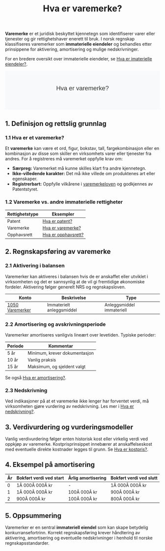 ﻿---
title: "Hva er varemerke?"
seoTitle: "Hva er varemerke?"
description: '**Varemerke** er et juridisk beskyttet kjennetegn som identifiserer varer eller tjenester og gir rettighetshaver enerett til bruk. I norsk regnskap klassifisere...'
---

**Varemerke** er et juridisk beskyttet kjennetegn som identifiserer varer eller tjenester og gir rettighetshaver enerett til bruk. I norsk regnskap klassifiseres varemerker som **immaterielle eiendeler** og behandles etter prinsippene for aktivering, amortisering og mulige nedskrivninger.

For en bredere oversikt over immaterielle eiendeler, se [Hva er imaterielle eiendeler?](/blogs/regnskap/hva-er-imaterielle-eiendeler "Hva er Imaterielle Eiendeler? Komplett Guide til Immaterielle Verdier i Regnskap").

![Hva er varemerke?](hva-er-varemerke-image.svg)

## 1. Definisjon og rettslig grunnlag

### 1.1 Hva er et varemerke?

Et **varemerke** kan være et ord, figur, bokstav, tall, fargekombinasjon eller en kombinasjon av disse som skiller en virksomhets varer eller tjenester fra andres. For å registreres må varemerket oppfylle krav om:

* **Særpreg:** Varemerket må kunne skilles klart fra andre kjennetegn.
* **Ikke-villedende karakter:** Det må ikke villede om produktenes art eller egenskaper.
* **Registrerbart:** Oppfylle vilkårene i [varemerkeloven](https://lovdata.no/dokument/NL/lov/2010-06-26-19) og godkjennes av Patentstyret.

### 1.2 Varemerke vs. andre immaterielle rettigheter

| Rettighetstype | Eksempler |
|----------------|----------|
| Patent         | [Hva er patent?](/blogs/regnskap/hva-er-patent "Hva er Patent? Guide til Patentbeskyttelse") |
| Varemerke      | [Hva er varemerke?](/blogs/regnskap/hva-er-varemerke "Hva er Varemerke? Guide til Immaterielle Eiendeler i Regnskap") |
| Opphavsrett    | [Hva er opphavsrett?](/blogs/regnskap/hva-er-opphavsrett "Hva er Opphavsrett? Guide til Opphavsrett i Regnskap") |

## 2. Regnskapsføring av varemerke

### 2.1 Aktivering i balansen

Varemerker kan aktiveres i balansen hvis de er anskaffet eller utviklet i virksomheten og det er sannsynlig at de vil gi fremtidige økonomiske fordeler. Aktivering følger generelt NRS og regnskapsloven.

| Konto | Beskrivelse | Type |
|-------|-------------|------|
| [1050 Varemerker](/blogs/kontoplan/1050-varemerker "Konto 1050 - Varemerker") | Immaterielt anleggsmiddel | Anleggsmiddel immateriell |

### 2.2 Amortisering og avskrivningsperiode

Varemerker amortiseres vanligvis lineært over levetiden. Typiske perioder:

| Periode | Kommentar |
|---------|-----------|
| 5 år    | Minimum, krever dokumentasjon |
| 10 år   | Vanlig praksis |
| 15 år   | Maksimum, og sjeldent valgt |

Se også [Hva er amortisering?](/blogs/regnskap/hva-er-amortisering "Hva er Amortisering? En Komplett Guide til Avskrivninger").

### 2.3 Nedskrivning

Ved indikasjoner på at et varemerke ikke lenger har forventet verdi, må virksomheten gjøre vurdering av nedskrivning. Les mer i [Hva er nedskrivning?](/blogs/regnskap/hva-er-nedskrivning "Hva er Nedskrivning? Guide til Nedskrivning i Regnskap").

## 3. Verdivurdering og vurderingsmodeller

Vanlig verdivurdering følger enten historisk kost eller virkelig verdi ved oppkjøp av varemerke. Kostprisprinsippet innebærer at anskaffelseskost med eventuelle direkte kostnader legges til grunn. Se [Hva er kostpris?](/blogs/regnskap/hva-er-kostpris "Hva er Kostpris? Komplett Guide til Anskaffelseskost").

## 4. Eksempel på amortisering

| År | Bokført verdi ved start | Årlig amortisering | Bokført verdi ved slutt |
|----|-------------------------|--------------------|-------------------------|
| 0  | 1Â 000Â 000Â kr            | -                  | 1Â 000Â 000Â kr            |
| 1  | 1Â 000Â 000Â kr            | 100Â 000Â kr         | 900Â 000Â kr              |
| 2  | 900Â 000Â kr              | 100Â 000Â kr         | 800Â 000Â kr              |

## 5. Oppsummering

Varemerker er en sentral **immateriell eiendel** som kan skape betydelig konkurransefortrinn. Korrekt regnskapsføring krever håndtering av aktivering, amortisering og eventuelle nedskrivninger i henhold til norske regnskapsstandarder.











